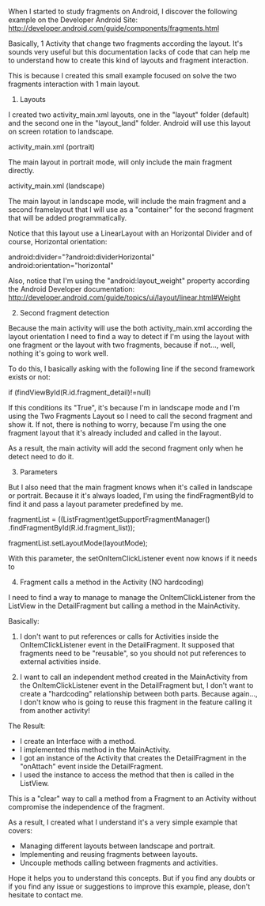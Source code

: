 When I started to study fragments on Android, I discover the following example on the Developer Android Site: http://developer.android.com/guide/components/fragments.html

Basically, 1 Activity that change two fragments according the layout. It's sounds very useful but this documentation lacks of code that can help me to understand how to create this kind of layouts and fragment interaction.

This is because I created this small example focused on solve the two fragments interaction with 1 main layout.

1) Layouts

I created two activity_main.xml layouts, one in the "layout" folder (default) and the second one in the "layout_land" folder. Android will use this layout on screen rotation to landscape.

activity_main.xml (portrait)

The main layout in portrait mode, will only include the main fragment directly.

activity_main.xml (landscape)

The main layout in landscape mode, will include the main fragment and a second framelayout that I will use as a "container" for the second fragment that will be added programmatically. 

Notice that this layout use a LinearLayout with an Horizontal Divider and of course, Horizontal orientation:

android:divider="?android:dividerHorizontal"
android:orientation="horizontal"

Also, notice that I'm using the "android:layout_weight" property according the Android Developer documentation: http://developer.android.com/guide/topics/ui/layout/linear.html#Weight

2) Second fragment detection

Because the main activity will use the both activity_main.xml according the layout orientation I need to find a way to detect if I'm using the layout with one fragment or the layout with two fragments, because if not..., well, nothing it's going to work well.

To do this, I basically asking with the following line if the second framework exists or not:

if (findViewById(R.id.fragment_detail)!=null)

If this conditions its "True", it's because I'm in landscape mode and I'm using the Two Fragments Layout so I need to call the second fragment and show it. If not, there is nothing to worry, because I'm using the one fragment layout that it's already included and called in the layout.

As a result, the main activity will add the second fragment only when he detect need to do it.

3) Parameters

But I also need that the main fragment knows when it's called in landscape or portrait. Because it it's always loaded, I'm using the findFragmentById to find it and pass a layout parameter predefined by me.

fragmentList = ((ListFragment)getSupportFragmentManager()
        .findFragmentById(R.id.fragment_list));

fragmentList.setLayoutMode(layoutMode);

With this parameter, the setOnItemClickListener event now knows if it needs to 

4) Fragment calls a method in the Activity (NO hardcoding)

I need to find a way to manage to manage the OnItemClickListener from the ListView in the DetailFragment but calling a method in the MainActivity.

Basically:

1) I don't want to put references or calls for Activities inside the OnItemClickListener event in the DetailFragment. It supposed that fragments need to be "reusable", so you should not put references to external activities inside.

2) I want to call an independent method created in the MainActivity from the OnItemClickListener event in the DetailFragment but, I don't want to create a "hardcoding" relationship between both parts. Because again..., I don't know who is going to reuse this fragment in the feature calling it from another activity!

The Result:

- I create an Interface with a method.
- I implemented this method in the MainActivity.
- I got an instance of the Activity that creates the DetailFragment in the "onAttach" event inside the DetailFragment.
- I used the instance to access the method that then is called in the ListView.

This is a "clear" way to call a method from a Fragment to an Activity without compromise the independence of the fragment.

As a result, I created what I understand it's a very simple example that covers:

- Managing different layouts between landscape and portrait.
- Implementing and reusing fragments between layouts.
- Uncouple methods calling between fragments and activities.

Hope it helps you to understand this concepts. But if you find any doubts or if you find any issue or suggestions to improve this example, please, don't hesitate to contact me.
